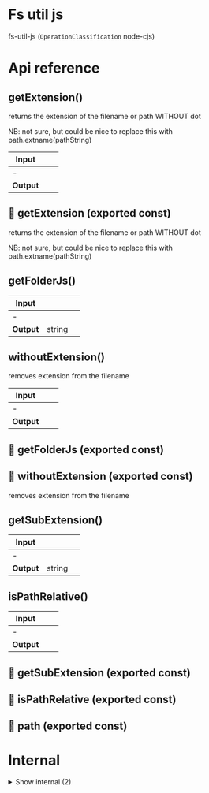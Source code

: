 # Fs util js

fs-util-js (`OperationClassification` node-cjs)



# Api reference

## getExtension()

returns the extension of the filename or path WITHOUT dot

NB: not sure, but could be nice to replace this with path.extname(pathString)


| Input      |    |    |
| ---------- | -- | -- |
| - | | |
| **Output** |    |    |



## 📄 getExtension (exported const)

returns the extension of the filename or path WITHOUT dot

NB: not sure, but could be nice to replace this with path.extname(pathString)


## getFolderJs()

| Input      |    |    |
| ---------- | -- | -- |
| - | | |
| **Output** | string   |    |



## withoutExtension()

removes extension from the filename


| Input      |    |    |
| ---------- | -- | -- |
| - | | |
| **Output** |    |    |



## 📄 getFolderJs (exported const)

## 📄 withoutExtension (exported const)

removes extension from the filename


## getSubExtension()

| Input      |    |    |
| ---------- | -- | -- |
| - | | |
| **Output** | string   |    |



## isPathRelative()

| Input      |    |    |
| ---------- | -- | -- |
| - | | |
| **Output** |    |    |



## 📄 getSubExtension (exported const)

## 📄 isPathRelative (exported const)

## 📄 path (exported const)

# Internal

<details><summary>Show internal (2)</summary>
    
  # removeTrailingSlash()




| Input      |    |    |
| ---------- | -- | -- |
| - | | |
| **Output** |    |    |



## 📄 removeTrailingSlash (exported const)

  </details>

